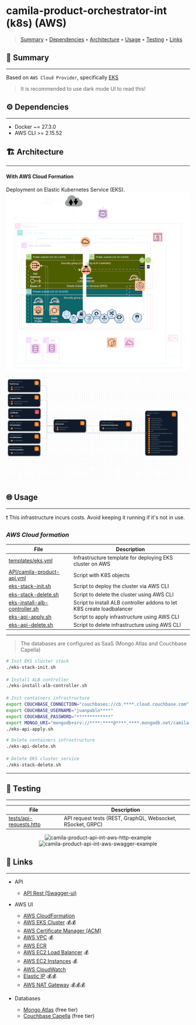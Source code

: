 # camila-product-orchestrator-int (k8s) (AWS)

> [Summary](#-summary)
  • [Dependencies](#-dependencies)
  • [Architecture](#-architecture)
  • [Usage](#-usage)
  • [Testing](#-testing)
  • [Links](#-links)

## 📜 Summary

---

Based on `AWS Cloud Provider`, specifically [EKS](https://aws.amazon.com/es/eks/)

> It is recommended to use dark mode UI to read this!

## ⚙️ Dependencies

---

* Docker ~= 27.3.0
* AWS CLI >= 2.15.52

## 🏗️ Architecture

---

<p style="text-align: center">

  <h4>With AWS Cloud Formation</h4>
  Deployment on Elastic Kubernetes Service (EKS).

  <img src="images/camila-eks-aws-cf-diagram.svg" alt="camila-eks-aws-cf-diagram" />
  <img src="images/application-composer-camila-eks-stack.png" alt="application-composer" />

</p>

## 🌐 Usage

---

❗ This infrastructure incurs costs. Avoid keeping it running if it's not in use.

### _AWS Cloud formation_

| File                                                                            | Description                                                            |
|---------------------------------------------------------------------------------|------------------------------------------------------------------------|
| [templates/eks.yml](cloudformation/templates/eks.yml)                           | Infrastructure template for deploying EKS cluster on AWS               |
| [API/camila-product-api.yml](cloudformation/API/camila-product-api.yml)         | Script with K8S objects                                                |
| [eks-stack-init.sh](cloudformation/eks-stack-init.sh)                           | Script to deploy the cluster via AWS CLI                               |
| [eks-stack-delete.sh](cloudformation/eks-stack-delete.sh)                       | Script to delete the cluster using AWS CLI                             |
| [eks-install-alb-controller.sh](cloudformation/eks-install-alb-controller.sh)   | Script to install ALB controller addons to let K8S create loadbalancer |
| [eks-api-apply.sh](cloudformation/eks-api-apply.sh)                             | Script to apply infrastructure using AWS CLI                           |
| [eks-api-delete.sh](cloudformation/eks-api-delete.sh)                           | Script to delete infrastructure using AWS CLI                          |

---

> The databases are configured as SaaS (Mongo Atlas and Couchbase Capella)

```bash
# Init EKS cluster stack 
./eks-stack-init.sh

# Install ALB controller
./eks-install-alb-controller.sh

# Init containers infrastructure
export COUCHBASE_CONNECTION="couchbases://cb.****.cloud.couchbase.com"
export COUCHBASE_USERNAME="juanpablo****"
export COUCHBASE_PASSWORD="*************"
export MONGO_URI="mongodb+srv://****:****@****.****.mongodb.net/camila-db?ssl=true&retryWrites=true&w=majority&maxPoolSize=200&connectTimeoutMS=5000&socketTimeoutMS=120000"
./eks-api-apply.sh
```

```bash
# Delete containers infrastructure
./eks-api-delete.sh

# Delete EKS cluster service
./eks-stack-delete.sh
```

---

## 🧪 Testing

---

| File                                               | Description                                                 |
|----------------------------------------------------|-------------------------------------------------------------|
| [tests/api-requests.http](tests/api-requests.http) | API request tests (REST, GraphQL, Websocket, RSocket, GRPC) |

<p style="text-align: center">
  <img src="images/camila-product-api-int-aws-http-example.gif" alt="camila-product-api-int-aws-http-example">
  <img src="images/camila-product-api-int-aws-swagger-example.gif" alt="camila-product-api-int-aws-swagger-example">
</p>

## 🔗 Links

---

* API
  * [API Rest (Swagger-ui)](https://poc.jpje-kops.xyz/product-int/api/webjars/swagger-ui/index.html#/)

* AWS UI
  * [AWS CloudFormation](https://eu-west-1.console.aws.amazon.com/cloudformation/home?region=eu-west-1#/stacks?filteringText=&filteringStatus=active&viewNested=true)
  * [AWS EKS Cluster](https://eu-west-1.console.aws.amazon.com/eks/home?region=eu-west-1#/clusters) 💰💰
  * [AWS Certificate Manager (ACM)](https://eu-west-1.console.aws.amazon.com/acm/home?region=eu-west-1#/certificates/list)
  * [AWS VPC](https://eu-west-1.console.aws.amazon.com/vpcconsole/home?region=eu-west-1#vpcs) 💰
  * [AWS ECR](https://eu-west-1.console.aws.amazon.com/ecr/repositories/private/546053716955/camila-product-api?region=eu-west-1)
  * [AWS EC2 Load Balancer](https://eu-west-1.console.aws.amazon.com/ec2/home?region=eu-west-1#LoadBalancers) 💰
  * [AWS EC2 Instances](https://eu-west-1.console.aws.amazon.com/ec2/home?region=eu-west-1#Instances) 💰
  * [AWS CloudWatch](https://eu-west-1.console.aws.amazon.com/cloudwatch/home?region=eu-west-1#logsV2:log-groups)
  * [Elastic IP](https://eu-west-1.console.aws.amazon.com/vpcconsole/home?region=eu-west-1#Addresses) 💰💰
  * [AWS NAT Gateway](https://eu-west-1.console.aws.amazon.com/vpcconsole/home?region=eu-west-1#NatGateways) 💰💰💰

* Databases
  * [Mongo Atlas](https://cloud.mongodb.com/v2/665f45371f34d90e0237aca0#/overview) (free tier)
  * [Couchbase Capella](https://cloud.couchbase.com/databases?oid=6436d8a0-3909-4aea-8ff7-1673510b6c11) (free tier)
